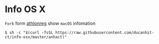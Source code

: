# Info OS X
`Fork` form [athlonreg](https://github.com/athlonreg) show `macOS` infomation

```
$ sh -c "$(curl -fsSL https://raw.githubusercontent.com/ducanhit-ct/info-osx/master/anhact)" 
```

